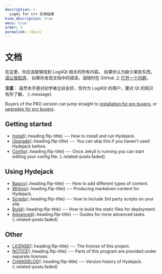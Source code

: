 ```yaml
---
description: >
  Log4j for C++ 实用指南
hide_description: true
menu: true
order: 5
permalink: /docs/
---
```


# 文档
在这里，你应该能够找到 Log4Qt 相关的所有内容。
如果你认为缺少某些东西，[请让我知道](mailto:550755606@qq.com)。
如果你发现文档中的错误，请随时在 GitHub 上 [打开一个问题](https://github.com/Waleon/Log4Qt-examples/issues)。

**注意**： 虽然本手册对初学者比较友好，但作为 Log4Qt 的用户，要对 Qt 的知识有所了解。
{:.message}

Buyers of the PRO version can jump straight to [installation for pro buyers](install.md#pro-version),
or [upgrades for pro buyers](upgrade.md#pro-version).

## Getting started
* [Install]{:.heading.flip-title} --- How to install and run Hydejack.
* [Upgrade]{:.heading.flip-title} --- You can skip this if you haven't used Hydejack before.
* [Config]{:.heading.flip-title} --- Once Jekyll is running you can start editing your config file.
{:.related-posts.faded}

## Using Hydejack
* [Basics]{:.heading.flip-title} --- How to add different types of content.
* [Writing]{:.heading.flip-title} --- Producing markdown content for Hydejack.
* [Scripts]{:.heading.flip-title} --- How to include 3rd party scripts on your site.
* [Build]{:.heading.flip-title} --- How to build the static files for deployment.
* [Advanced]{:.heading.flip-title} --- Guides for more advanced tasks.
{:.related-posts.faded}

## Other
* [LICENSE]{:.heading.flip-title} --- The license of this project.
* [NOTICE]{:.heading.flip-title} --- Parts of this program are provided under separate licenses.
* [CHANGELOG]{:.heading.flip-title} --- Version history of Hydejack.
{:.related-posts.faded}

[install]: install.md
[upgrade]: upgrade.md
[config]: config.md
[basics]: basics.md
[writing]: writing.md
[scripts]: scripts.md
[build]: build.md
[advanced]: advanced.md
[LICENSE]: ../LICENSE.md
[NOTICE]: ../NOTICE.md
[CHANGELOG]: ../CHANGELOG.md
